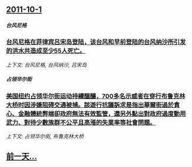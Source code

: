 ## [2011-10-1](/zh/news/2011/10/1/index.md)

##### 台风尼格
### [台风尼格在菲律宾吕宋岛登陆，该台风和早前登陆的台风纳沙所引发的洪水共造成至少55人死亡。](/zh/news/2011/10/1/台风尼格在菲律宾吕宋岛登陆-该台风和早前登陆的台风纳沙所引发的洪水共造成至少55人死亡.md)
_上下文: 台风尼格, 台风纳沙, 吕宋岛_

##### 占领华尔街
### [美国纽约占领华尔街运动持續醞釀，700多名示威者在穿行布鲁克林大桥时因涉嫌阻碍交通被捕。該遊行抗議訴求是指出華爾街過於貪心、金融體統弊端卻政府無法有效監管，還另外點出對政府過度動用武力、對待少數族群不公平且高漲的失業率等社會問題。](/zh/news/2011/10/1/美国纽约占领华尔街运动持續醞釀-700多名示威者在穿行布鲁克林大桥时因涉嫌阻碍交通被捕-該遊行抗議訴求是指出華爾街過於貪.md)
_上下文: 占领华尔街, 布鲁克林大桥_

## [前一天...](/zh/news/2011/09/30/index.md)

